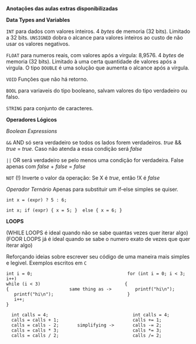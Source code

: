 **Anotações das aulas extras disponibilizadas**

**Data Types and Variables**

`INT` para dados com valores inteiros. 4 *bytes* de memoria (32 bits). Limitado a 32 bits. `UNSIGNED` dobra o alcance para valores inteiros ao custo de não usar os valores negativos. 

`FLOAT` para numeros reais, com valores após a virgula: 8,9576. 4 *bytes* de memoria (32 bits). Limitado à uma certa quantidade de valores após a virgula. O tipo `DOUBLE` é uma solução que
aumenta o alcance após a virgula.

`VOID` Funções que não há retorno. 

`BOOL` para variaveis do tipo booleano, salvam valores do tipo verdadeiro ou falso. 

`STRING` para conjunto de caracteres.

**Operadores Lógicos**

*Boolean Expressions*

`&&`  AND só sera verdadeiro se todos os lados forem verdadeiros. *true* && *true* = *true*. Caso não atenda a essa condição será *false*

`||`  OR será verdadeiro se pelo menos uma condição for verdadeira. False apenas com *false* + *false* = *false*

`NOT` (!) Inverte o valor da operação: Se X é *true*, então !X é *false*

*Operador Ternário*  Apenas para substituir um if-else simples se quiser.

`int x = (expr) ? 5 : 6;` 

``int x;
   if (expr)
   {
      x = 5;
   } 
   else
   {
      x = 6;
   }``   

  **LOOPS** 
  
(WHILE LOOPS é ideal quando não se sabe quantas vezes quer iterar algo)
(FOOR LOOPS já é ideal quando se sabe o numero exato de vezes que quer iterar algo)

Reforçando ideias sobre escrever seu código de uma maneira mais simples e legivel.
Exemplos escritos em `C`
```
int i = 0;                                    for (int i = 0; i < 3; i++)
while (i < 3)                                {
{                       same thing as ->         printf("hi\n");
   printf("hi\n");                            }
   i++;
}
```

```
  int calls = 4;                                int calls = 4;
  calls = calls + 1;                            calls += 1;     
  calls = calls - 2;       simplifying ->       calls -= 2;
  calls = calls * 3;                            calls *= 3;
  calls = calls / 2;                            calls /= 2;
```
